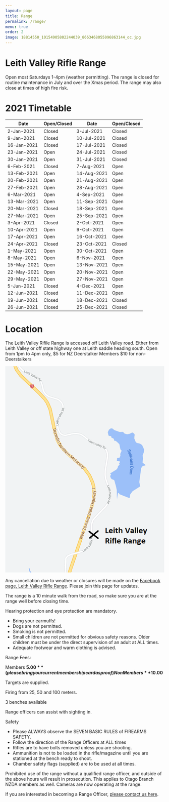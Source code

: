 ```yaml
---
layout: page
title: Range
permalink: /range/
menu: true
order: 2
image: 18814550_10154905802244039_8663468055096863144_oc.jpg
---
```


# Leith Valley Rifle Range


Open most Saturdays 1-4pm (weather permitting). The range is closed for routine maintenance in July and over the Xmas period. The range may also close at times of high fire risk. 

# 2021 Timetable

| Date        | Open/Closed | Date        | Open/Closed |
|-------------|-------------|-------------|-------------|
| 2-Jan-2021  | Closed      | 3-Jul-2021  | Closed      |
| 9-Jan-2021  | Closed      | 10-Jul-2021 | Closed      |
| 16-Jan-2021 | Closed      | 17-Jul-2021 | Closed      |
| 23-Jan-2021 | Open        | 24-Jul-2021 | Closed      |
| 30-Jan-2021 | Open        | 31-Jul-2021 | Closed      |
| 6-Feb-2021  | Closed      | 7-Aug-2021  | Open        |
| 13-Feb-2021 | Open        | 14-Aug-2021 | Open        |
| 20-Feb-2021 | Open        | 21-Aug-2021 | Open        |
| 27-Feb-2021 | Open        | 28-Aug-2021 | Open        |
| 6-Mar-2021  | Open        | 4-Sep-2021  | Open        |
| 13-Mar-2021 | Open        | 11-Sep-2021 | Open        |
| 20-Mar-2021 | Closed      | 18-Sep-2021 | Open        |
| 27-Mar-2021 | Open        | 25-Sep-2021 | Open        |
| 3-Apr-2021  | Closed      | 2-Oct-2021  | Open        |
| 10-Apr-2021 | Open        | 9-Oct-2021  | Open        |
| 17-Apr-2021 | Open        | 16-Oct-2021 | Open        |
| 24-Apr-2021 | Closed      | 23-Oct-2021 | Closed      |
| 1-May-2021  | Open        | 30-Oct-2021 | Open        |
| 8-May-2021  | Open        | 6-Nov-2021  | Open        |
| 15-May-2021 | Open        | 13-Nov-2021 | Open        |
| 22-May-2021 | Open        | 20-Nov-2021 | Open        |
| 29-May-2021 | Open        | 27-Nov-2021 | Open        |
| 5-Jun-2021  | Closed      | 4-Dec-2021  | Open        |
| 12-Jun-2021 | Closed      | 11-Dec-2021 | Open        |
| 19-Jun-2021 | Closed      | 18-Dec-2021 | Closed      |
| 26-Jun-2021 | Closed      | 25-Dec-2021 | Closed      |

# Location 

The Leith Valley Rifile Range is accessed off Leith Valley road. Either from Leith Valley or off state highway one at Leith saddle heading south.    Open from 1pm to 4pm only, $5 for NZ Deerstalker Members $10 for non-Deerstalkers							

![Leith Valley Range Location](assets/images/range-location.png)

Any cancellation due to weather or closures will be made on the [Facebook page, Leith Valley Rifle Range](https://www.facebook.com/groups/1195200207197835/). Please join this page for updates. 

The range is a 10 minute walk from the road, so make sure you are at the range well before closing time. 

Hearing protection and eye protection are mandatory. 
* Bring your earmuffs! 
* Dogs are not permitted. 
* Smoking is not permitted. 
* Small children are not permitted for obvious safety reasons. Older children must be under the direct supervision of an adult at ALL times. 
* Adequate footwear and warm clothing is advised. 

Range Fees: 

Members **$5.00** (please bring your current membership card as proof) 
Non Members **$10.00**

Targets are supplied. 

Firing from 25, 50 and 100 meters. 

3 benches available 

Range officers can assist with sighting in. 

Safety 

* Please ALWAYS observe the SEVEN BASIC RULES of FIREARMS SAFETY. 
* Follow the direction of the Range Officers at ALL times 
* Rifles are to have bolts removed unless you are shooting. 
* Ammunition is not to be loaded in the rifle/magazine until you are stationed at the bench ready to shoot. 
* Chamber safety flags (supplied) are to be used at all times. 

Prohibited use of the range without a qualified range officer, and outside of the above hours will result in prosecution. This applies to Otago Branch NZDA members as well. Cameras are now operating at the range. 



If you are interested in becoming a Range Officer, [please contact us here](/contact-us/).
